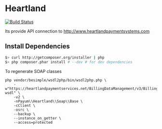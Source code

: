 Heartland
=========
[![Build Status](https://travis-ci.org/66Ton99/Heartland.png?branch=master)](https://travis-ci.org/66Ton99/Heartland)

Its provide API connection to http://www.heartlandpaymentsystems.com

Install Dependencies
--------------------

``` bash
$> curl http://getcomposer.org/installer | php
$> php composer.phar install # --dev # for dev dependencies
```

To regenerate SOAP classes

```
php vendor/besimple/wsdl2php/bin/wsdl2php.php \
    -w"https://heartlandpaymentservices.net/BillingDataManagement/v3/BillingDataManagementService.svc?wsdl" \
    -v2 \
    -nPayum\\Heartland\\Soap\\Base \
    -cClient \
    -osrc \
    --backup \
    --instance_on_getter \
    --access=protected
```
